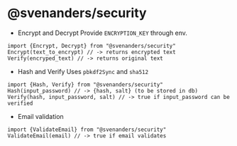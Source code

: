 # @svenanders/security

* Encrypt and Decrypt
Provide `ENCRYPTION_KEY` through env.
```
import {Encrypt, Decrypt} from "@svenanders/security"
Encrypt(text_to_encrypt) // -> returns encrypted text
Verify(encryped_text) // -> returns original text
```

* Hash and Verify
Uses `pbkdf2Sync` and `sha512`
```
import {Hash, Verify} from "@svenanders/security"
Hash(input_password) // -> {hash, salt} (to be stored in db)
Verify(hash, input_password, salt) // -> true if input_password can be verified
```

* Email validation

```
import {ValidateEmail} from "@svenanders/security"
ValidateEmail(email) // -> true if email validates
```
